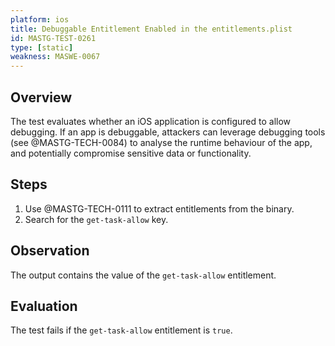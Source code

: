 ```yaml
---
platform: ios
title: Debuggable Entitlement Enabled in the entitlements.plist
id: MASTG-TEST-0261
type: [static]
weakness: MASWE-0067
---
```


## Overview

The test evaluates whether an iOS application is configured to allow debugging. If an app is debuggable, attackers can leverage debugging tools (see @MASTG-TECH-0084) to analyse the runtime behaviour of the app, and potentially compromise sensitive data or functionality.

## Steps

1. Use @MASTG-TECH-0111 to extract entitlements from the binary.
2. Search for the `get-task-allow` key.

## Observation

The output contains the value of the `get-task-allow` entitlement.

## Evaluation

The test fails if the `get-task-allow` entitlement is `true`.
